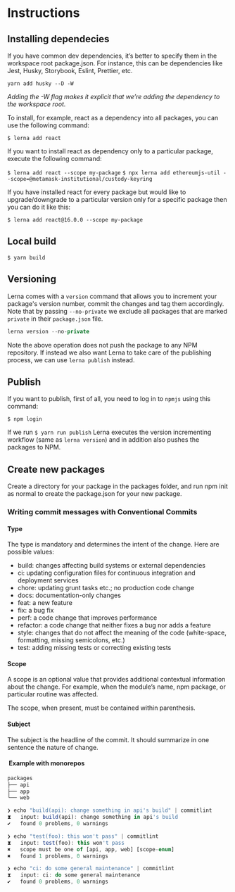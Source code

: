 # Instructions

## Installing dependecies

If you have common dev dependencies, it’s better to specify them in the workspace root package.json. For instance, this can be dependencies like Jest, Husky, Storybook, Eslint, Prettier, etc.

`yarn add husky --D -W`

_Adding the -W flag makes it explicit that we’re adding the dependency to the workspace root._

To install, for example, react as a dependency into all packages, you can use the following command:

`$ lerna add react`

If you want to install react as dependency only to a particular package, execute the following command:

`$ lerna add react --scope my-package`
`$ npx lerna add ethereumjs-util --scope=@metamask-institutional/custody-keyring`

If you have installed react for every package but would like to upgrade/downgrade to a particular version only for a specific package then you can do it like this:

`$ lerna add react@16.0.0 --scope my-package`

## Local build

`$ yarn build`

## Versioning

Lerna comes with a `version` command that allows you to increment your package's version number, commit the changes and tag them accordingly. Note that by passing `--no-private` we exclude all packages that are marked `private` in their `package.json` file.

```typescript
lerna version --no-private
```

Note the above operation does not push the package to any NPM repository. If instead we also want Lerna to take care of the publishing process, we can use `lerna publish` instead.

## Publish

If you want to publish, first of all, you need to log in to `npmjs` using this command:

`$ npm login`

If we run `$ yarn run publish` Lerna executes the version incrementing workflow (same as `lerna version`) and in addition also pushes the packages to NPM.

## Create new packages

Create a directory for your package in the packages folder, and run npm init as normal to create the package.json for your new package.

### Writing commit messages with Conventional Commits

#### Type

The type is mandatory and determines the intent of the change. Here are possible values:

- build: changes affecting build systems or external dependencies
- ci: updating configuration files for continuous integration and deployment services
- chore: updating grunt tasks etc.; no production code change
- docs: documentation-only changes
- feat: a new feature
- fix: a bug fix
- perf: a code change that improves performance
- refactor: a code change that neither fixes a bug nor adds a feature
- style: changes that do not affect the meaning of the code (white-space, formatting, missing semicolons, etc.)
- test: adding missing tests or correcting existing tests

#### Scope

A scope is an optional value that provides additional contextual information about the change. For example, when the module’s name, npm package, or particular routine was affected.

The scope, when present, must be contained within parenthesis.

#### Subject

The subject is the headline of the commit. It should summarize in one sentence the nature of change.

####  Example with monorepos

```typescript
packages
├── api
├── app
└── web

❯ echo "build(api): change something in api's build" | commitlint
⧗   input: build(api): change something in api's build
✔   found 0 problems, 0 warnings

❯ echo "test(foo): this won't pass" | commitlint
⧗   input: test(foo): this won't pass
✖   scope must be one of [api, app, web] [scope-enum]
✖   found 1 problems, 0 warnings

❯ echo "ci: do some general maintenance" | commitlint
⧗   input: ci: do some general maintenance
✔   found 0 problems, 0 warnings
```
